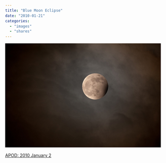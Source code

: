 ```yaml
---
title: "Blue Moon Eclipse"
date: "2010-01-21"
categories: 
  - "images"
  - "shares"
---
```


![](images/tumblr_kvo9fzyLYg1qz4vrlo1_1280.jpg)

[APOD: 2010 January 2](http://antwrp.gsfc.nasa.gov/apod/ap100102.html)

